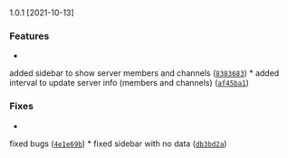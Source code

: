 #
1.0.1
[2021-10-13]

### Features

*
added sidebar to show server members and channels
([`8383683`](https://github.com/RaFaTEOLI/discord-bot-manager/commit/8383683d4aa988af02ea4261dbad39a62ea2ca08))
*
added interval to update server info (members and channels)
([`af45ba1`](https://github.com/RaFaTEOLI/discord-bot-manager/commit/af45ba11b4a256c6045fc1d8c1e49fadc462b8e4))

### Fixes

*
fixed bugs
([`4e1e69b`](https://github.com/RaFaTEOLI/discord-bot-manager/commit/4e1e69bd5d0d6989f7a633e0678e672cc753c98f))
*
fixed sidebar with no data
([`db3bd2a`](https://github.com/RaFaTEOLI/discord-bot-manager/commit/db3bd2a64a55eb968c3e7da5588f0d1332fb8697))


